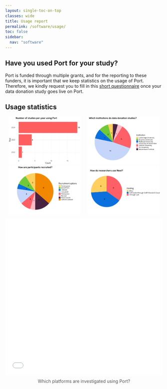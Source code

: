 ```yaml
---
layout: single-toc-on-top
classes: wide
title: Usage report
permalink: /software/usage/
toc: false
sidebar:
  nav: "software"
---
```


## Have you used Port for your study? 

Port is funded through multiple grants, and for the reporting to these funders, it is important that we keep statistics on the usage of Port. Therefore, we kindly request you to fill in this [short questionnaire](https://survey.uu.nl/jfe/form/SV_9XjKNKroOd4Nhrg) once your data donation study goes live on Port. 


## Usage statistics 

<div style="display: flex; justify-content: center; width: 100%; margin: 0 auto;">
  <div class="svg-container" style="margin: 0 10px;">
    <img src="/assets/images/usage/plot_year.png" alt="Architecture diagram" style="max-width: 100%; height: auto;">
  </div>
  <div class="svg-container" style="margin: 0 10px;">
    <img src="/assets/images/usage/plot_institution.png" alt="Another diagram" style="max-width: 100%; height: auto;">
  </div>
</div>


<div style="display: flex; justify-content: center; width: 100%; margin: 0 auto; margin-bottom: 10px;">
  <div class="svg-container" style="margin: 0 10px;">
    <img src="/assets/images/usage/plot_recruit.png" alt="Architecture diagram" style="max-width: 100%; height: auto;">
  </div>
  <div class="svg-container" style="margin: 0 10px;">
    <img src="/assets/images/usage/plot_host.png" alt="Another diagram" style="max-width: 100%; height: auto;">
  </div>
</div>

<div style="text-align: center; width: 100%; margin: 0 auto; margin-top: 0;">
  <div style="max-width: 800px; margin: 0 auto;">
    <iframe src="/assets/images/usage/wordcloud.html" style="width: 100%; height: 500px; border: none;"></iframe>
    <div style="margin-top: 8px; font-size: 14px; color: #555;">Which platforms are investigated using Port?</div>
  </div>
</div>
